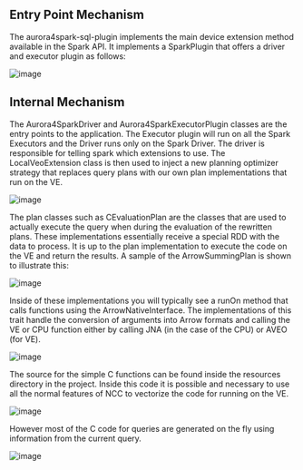 
## Entry Point Mechanism
The aurora4spark-sql-plugin implements the main device extension method available in the Spark API.  It implements a SparkPlugin that offers a driver and executor plugin as follows:

![image](https://user-images.githubusercontent.com/68586800/130805169-71796510-6a1a-449c-b0cd-9bab31e520f4.png)

## Internal Mechanism

The Aurora4SparkDriver and Aurora4SparkExecutorPlugin classes are the entry points to the application.  The Executor plugin will run on all the Spark Executors and the Driver runs only on the Spark Driver.  The driver is responsible for telling spark which extensions to use.  The LocalVeoExtension class is then used to inject a new planning optimizer strategy that replaces query plans with our own plan implementations that run on the VE.

![image](https://user-images.githubusercontent.com/68586800/130805660-5deeaee4-6e8a-454d-a260-2677f3f99539.png)

The plan classes such as CEvaluationPlan are the classes that are used to actually execute the query when during the evaluation of the rewritten plans.  These implementations essentially receive a special RDD with the data to process.  It is up to the plan implementation to execute the code on the VE and return the results.  A sample of the ArrowSummingPlan is shown to illustrate this:

![image](https://user-images.githubusercontent.com/68586800/130805765-a086a9b9-e40f-4852-9d5e-13a78f80f523.png)

Inside of these implementations you will typically see a runOn method that calls functions using the ArrowNativeInterface.  The implementations of this trait handle the conversion of arguments into Arrow formats and calling the VE or CPU function either by calling JNA (in the case of the CPU) or AVEO (for VE). 

![image](https://user-images.githubusercontent.com/68586800/130805920-b9408ea5-0795-44c0-aa61-48154031448a.png)

The source for the simple C functions can be found inside the resources directory in the project. Inside this code it is possible and necessary to use all the normal features of NCC to vectorize the code for running on the VE.

![image](https://user-images.githubusercontent.com/68586800/130806050-51974d24-e0fb-412e-8a01-060d1e064c01.png)

However most of the C code for queries are generated on the fly using information from the current query.

![image](https://user-images.githubusercontent.com/68586800/130806094-a1364bd8-99b9-4e1d-b172-a1ebf987fe0c.png)